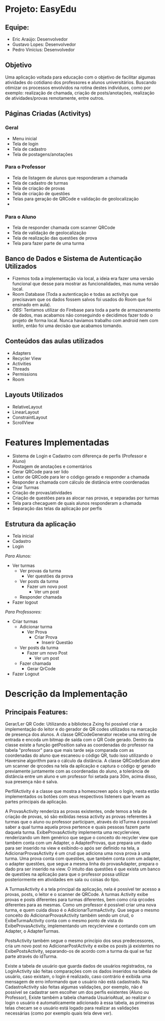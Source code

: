 # Projeto: EasyEdu

## Equipe:
- Eric Araújo: Desenvolvedor
- Gustavo Lopes: Desenvolvedor
- Pedro Vinícius: Desenvolvedor

## Objetivo
Uma aplicação voltada para educação com o objetivo de facilitar algumas atividades do cotidiano dos professores e alunos universitários. Buscando otimizar os processos envolvidos na rotina destes indivíduos, como por exemplo: realização de chamada, criação de posts/anotações, realização de atividades/provas remotamente, entre outros.

## Páginas Criadas (Activitys)

### Geral
- Menu inicial
- Tela de login
- Tela de cadastro
- Tela de postagens/anotações
### Para o Professor
- Tela de listagem de alunos que responderam a chamada
- Tela de cadastro de turmas
- Tela de criação de provas
- Tela de criação de questões
- Telas para geração de QRCode e validação de geolocalização
- 
### Para o Aluno
- Tela de responder chamada com scanner QRCode
- Tela de validação de geolocalização
- Tela de realização das questões de prova
- Tela para fazer parte de uma turma

## Banco de Dados e Sistema de Autenticação Utilizados
- Fizemos toda a implementação via local, a ideia era fazer uma versão funcional que desse para mostrar as funcionalidades, mas numa versão local.
- Room Database (Toda a autenticação e todas as activitys que precisavam que os dados fossem salvos foi usados do Room que foi ensinado em aula).
- *OBS:* Tentamos utilizar do Firebase para toda a parte de armazenamento de dados, mas acabamos não conseguindo e decidimos fazer todo o projeto de forma local. Nunca haviamos trabalho com android nem com kotlin, então foi uma decisão que acabamos tomando.

 ## Conteúdos das aulas utilizados
 - Adapters
 - Recycler View
 - Activities
 - Threads
 - Permissions
 - Room
 
## Layouts Utilizados
- RelativeLayout
- LinearLayout
- ConstraintLayout
- ScrollView
 
 
# Features Implementadas
- Sistema de Login e Cadastro com diferença de perfis (Professor e Aluno)
- Postagem de anotações e comentários
- Gerar QRCode para ser lido
- Leitor de QRCode para ler o código gerado e responder a chamada
- Responder a chamada com cálculo de distância entre coordenadas
- Criar Turmas
- Criação de provas/atividades
- Criação de questões para as alocar nas provas, e separadas por turmas
- Tela para checaguem de quais alunos responderam a chamada
- Separação das telas da aplicação por perfis 

## Estrutura da aplicação 

- Tela inicial
- Cadastro
- Login

*Para Alunos:*

- Ver turmas
  - Ver provas da turma
    - Ver questões da prova
  - Ver posts da turma
    - Fazer um novo post
      - Ver um post
  - Responder chamada
- Fazer logout

*Para Professores:*

- Criar turmas
  - Adicionar turma
    - Ver Prova
      - Criar Prova
        - Inserir Questão 
  - Ver posts da turma
    - Fazer um novo Post
      - Ver um post
  - Fazer chamada
    - Gerar QrCode
- Fazer Logout

# Descrição da Implementação

## Principais Features:

Gerar/Ler QR Code: Utilizando a biblioteca Zxing foi possível criar a implementação do leitor e do gerador de QR codes utilizados na marcação de presença dos alunos. 
A classe QRCodeGenerator recebe uma string de entrada e encoda um bitmap de saída com o QR Code gerado. Dentro da classe existe a função getPosition salva as coordenadas do professor na tabela "professor" para que mais tarde seja comparada com as coordenadas do aluno que escaneou o código QR, tudo isso utilizando o Haversine algorithm para o cálculo da distância.
A classe QRCodeScan abre um scanner de qrcodes na tela da aplicação e captura o código qr gerado previamente juntamente com as coordenadas do aluno, a tolerância de distância entre um aluno e um professor foi setada para 30m, acima disso, sua presença não é salva.

PerfilActivity é a classe que mostra a homescreen após o login, nesta estão implementados os botões com seus respectivos listeners que levam as partes principais da aplicação.

A ProvasActivity renderiza as provas existentes, onde temos a tela de criação de provas, só são exibidas nessa activity as provas referentes à turmas que o aluno ou professor participam, através do idTurma é possível saber a qual turma aquela prova pertence e quais pessoas fazem parte daquela turma.
ExibeProvasActivity implementa uma recyclerview, renderizando um item genérico que segue o conceito do recycler view que também conta com um Adapter, o AdapterProvas, que prepara um dado para ser inserido na view e exibindo-o após ser definido na tela, a AdicionarProvasActivity é um crud que adiciona uma nova prova à uma turma.
Uma prova conta com questões, que também conta com um adapter, o adapter questões, que segue a mesma linha do provasAdapter, prepara o dado pra ser inserido na view. O intuito das questões é que exista um banco de questões na aplicação para que o professor possa utilizar posteriormente em atividades em sala ou coisas do tipo.

A TurmasActivity é a tela principal da aplicação, nela é possível ter acesso a provas, posts, o leitor e o scanner de QRCode. A turmas Activity exibe provas e posts diferentes para turmas diferentes, bem como cria qrcodes diferentes para as mesmas. Como um professor é possível criar uma nova turma, e quem cuida disso é o AdicionarTurmaActivity. Que segue o mesmo conceito do AdicionarProvasActivity também sendo um crud, o ExibeTurmaActivity conta com o mesmo ponto de vista do ExibeProvasActivity, implementando um recyclerview e contando com um Adapter, o AdapterTurmas.

PostsActivity também segue o mesmo princípio dos seus predecessores, cria um novo post no AdicionarPostActivity e exibe os posts já existentes no ExibePostsActivity, separando-os de acordo com a turma da qual se faz parte através do idTurma.

Existe a tabela de usuário que guarda dados de usuários registrados, na LoginActivity são feitas comparações com os dados inseridos na tabela de usuário, caso existam, o login é realizado, caso contrário é exibida uma mensagem de erro informando que o usuário não está cadastrado.
Na CadastroActivity são feitas algumas validações, por exemplo, não é possível se cadastrar sem escolher um dos perfis existentes (Aluno ou Professor), Existe também a tabela chamada UsuárioAtual, ao realizar o login o usuário é automaticamente adicionado à essa tabela, as primeiras telas checam se o usuário está logado para realizar as validações necessárias (como por exemplo quais tela deve ver).
